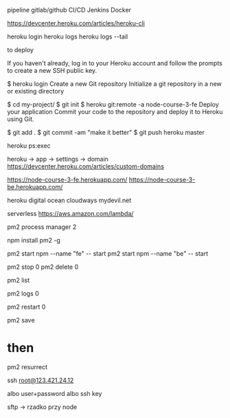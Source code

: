 pipeline gitlab/github
CI/CD
Jenkins
Docker


https://devcenter.heroku.com/articles/heroku-cli

heroku login
heroku logs
heroku logs --tail


to deploy

If you haven't already, log in to your Heroku account and follow the prompts to create a new SSH public key.

$ heroku login
Create a new Git repository
Initialize a git repository in a new or existing directory

$ cd my-project/
$ git init
$ heroku git:remote -a node-course-3-fe
Deploy your application
Commit your code to the repository and deploy it to Heroku using Git.

$ git add .
$ git commit -am "make it better"
$ git push heroku master

heroku ps:exec

heroku -> app -> settings -> domain
https://devcenter.heroku.com/articles/custom-domains

https://node-course-3-fe.herokuapp.com/
https://node-course-3-be.herokuapp.com/

heroku
digital ocean
cloudways
mydevil.net

serverless
https://aws.amazon.com/lambda/


pm2
process manager 2

npm install pm2 -g

pm2 start npm --name "fe" -- start
pm2 start npm --name "be" -- start

pm2 stop 0
pm2 delete 0

pm2 list

pm2 logs 0

pm2 restart 0

pm2 save
# then
pm2 resurrect


ssh root@123.421.24.12

albo user+password
albo ssh key


sftp -> rzadko przy node
